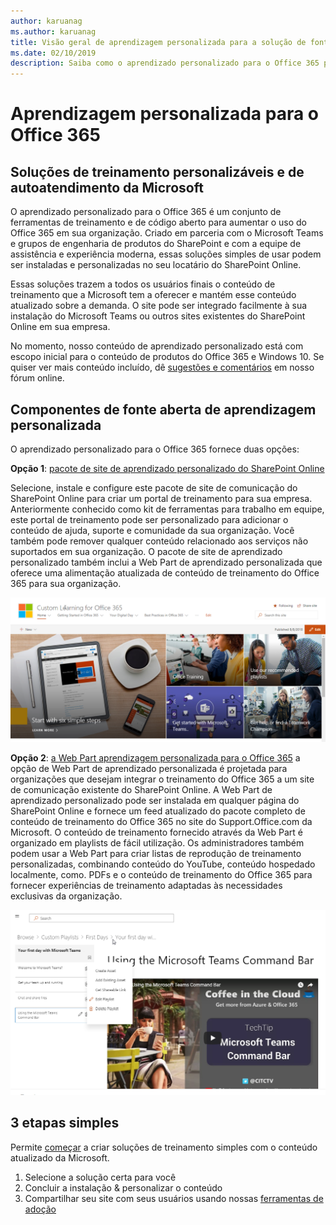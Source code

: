 ```yaml
---
author: karuanag
ms.author: karuanag
title: Visão geral de aprendizagem personalizada para a solução de fonte aberta do Office 365
ms.date: 02/10/2019
description: Saiba como o aprendizado personalizado para o Office 365 pode acelerar o uso e a adoção do Office 365 em sua organização. Nossas soluções incluem uma Web Part do SharePoint Online personalizada e um site de treinamento de comunicações do SharePoint Online moderno que é facilmente provisionado para o seu locatário do Office 365.
---
```


# <a name="custom-learning-for-office-365"></a>Aprendizagem personalizada para o Office 365

## <a name="self-service-customizable-training-solutions-from-microsoft"></a>Soluções de treinamento personalizáveis e de autoatendimento da Microsoft

O aprendizado personalizado para o Office 365 é um conjunto de ferramentas de treinamento e de código aberto para aumentar o uso do Office 365 em sua organização. Criado em parceria com o Microsoft Teams e grupos de engenharia de produtos do SharePoint e com a equipe de assistência e experiência moderna, essas soluções simples de usar podem ser instaladas e personalizadas no seu locatário do SharePoint Online. 

Essas soluções trazem a todos os usuários finais o conteúdo de treinamento que a Microsoft tem a oferecer e mantém esse conteúdo atualizado sobre a demanda.  O site pode ser integrado facilmente à sua instalação do Microsoft Teams ou outros sites existentes do SharePoint Online em sua empresa.

No momento, nosso conteúdo de aprendizado personalizado está com escopo inicial para o conteúdo de produtos do Office 365 e Windows 10.  Se quiser ver mais conteúdo incluído, dê [sugestões e comentários](feedback.md) em nosso fórum online.  

## <a name="custom-learning-open-source-components"></a>Componentes de fonte aberta de aprendizagem personalizada

O aprendizado personalizado para o Office 365 fornece duas opções: 

**Opção 1**: [pacote de site de aprendizado personalizado do SharePoint Online](installsitepackage.md)

Selecione, instale e configure este pacote de site de comunicação do SharePoint Online para criar um portal de treinamento para sua empresa. Anteriormente conhecido como kit de ferramentas para trabalho em equipe, este portal de treinamento pode ser personalizado para adicionar o conteúdo de ajuda, suporte e comunidade da sua organização. Você também pode remover qualquer conteúdo relacionado aos serviços não suportados em sua organização. O pacote de site de aprendizado personalizado também inclui a Web Part de aprendizado personalizada que oferece uma alimentação atualizada de conteúdo de treinamento do Office 365 para sua organização. 

![Aprendizagem personalizada para a experiência de site do Office 365](media/clo365homepage.png)

**Opção 2**: [a Web Part aprendizagem personalizada para o Office 365](installwebpart.md) a opção de Web Part de aprendizado personalizada é projetada para organizações que desejam integrar o treinamento do Office 365 a um site de comunicação existente do SharePoint Online. A Web Part de aprendizado personalizado pode ser instalada em qualquer página do SharePoint Online e fornece um feed atualizado do pacote completo de conteúdo de treinamento do Office 365 no site do Support.Office.com da Microsoft. O conteúdo de treinamento fornecido através da Web Part é organizado em playlists de fácil utilização. Os administradores também podem usar a Web Part para criar listas de reprodução de treinamento personalizadas, combinando conteúdo do YouTube, conteúdo hospedado localmente, como. PDFs e o conteúdo de treinamento do Office 365 para fornecer experiências de treinamento adaptadas às necessidades exclusivas da organização.

![Aprendizagem personalizada para o Office 365 WebPart](media/clo365customplaylist.png)

## <a name="3-easy-steps"></a>3 etapas simples

Permite [começar](prereqs.md) a criar soluções de treinamento simples com o conteúdo atualizado da Microsoft.

1. Selecione a solução certa para você
2. Concluir a instalação & personalizar o conteúdo
3. Compartilhar seu site com seus usuários usando nossas [ferramentas de adoção](driveadoption.md)
